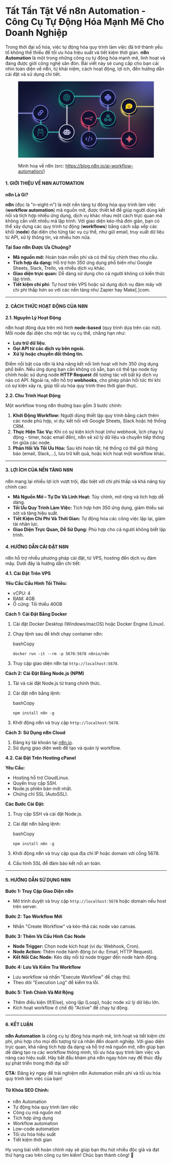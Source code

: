 # Tất Tần Tật Về n8n Automation - Công Cụ Tự Động Hóa Mạnh Mẽ Cho Doanh Nghiệp

Trong thời đại số hóa, việc tự động hóa quy trình làm việc đã trở thành yếu tố không thể thiếu để tối ưu hóa hiệu suất và tiết kiệm thời gian. **n8n Automation** là một trong những công cụ tự động hóa mạnh mẽ, linh hoạt và đang được giới công nghệ săn đón. Bài viết này sẽ cung cấp cho bạn cái nhìn toàn diện về n8n, từ khái niệm, cách hoạt động, lợi ích, đến hướng dẫn cài đặt và sử dụng chi tiết.

<figure><img src=".gitbook/assets/image (1).png" alt=""><figcaption><p>Minh hoạ về n8n (src: <a href="https://blog.n8n.io/ai-workflow-automation/">https://blog.n8n.io/ai-workflow-automation/</a>)</p></figcaption></figure>

#### **1. GIỚI THIỆU VỀ N8N AUTOMATION**

**n8n Là Gì?**

**n8n** (đọc là "n-eight-n") là một nền tảng tự động hóa quy trình làm việc (**workflow automation**) mã nguồn mở, được thiết kế để giúp người dùng kết nối và tích hợp nhiều ứng dụng, dịch vụ khác nhau một cách trực quan mà không cần viết nhiều mã lập trình. Với giao diện kéo-thả đơn giản, bạn có thể xây dựng các quy trình tự động (**workflows**) bằng cách sắp xếp các khối (**node**) đại diện cho từng tác vụ cụ thể, như gửi email, truy xuất dữ liệu từ API, xử lý thông tin, và nhiều hơn nữa.

**Tại Sao n8n Được Ưa Chuộng?**

* **Mã nguồn mở:** Hoàn toàn miễn phí và có thể tùy chỉnh theo nhu cầu.
* **Tích hợp đa dạng:** Hỗ trợ hơn 350 ứng dụng phổ biến như Google Sheets, Slack, Trello, và nhiều dịch vụ khác.
* **Giao diện trực quan:** Dễ dàng sử dụng cho cả người không có kiến thức lập trình.
* **Tiết kiệm chi phí:** Tự host trên VPS hoặc sử dụng dịch vụ đám mây với chi phí thấp hơn so với các nền tảng như Zapier hay Make\[.]com.

***

#### **2. CÁCH THỨC HOẠT ĐỘNG CỦA N8N**

**2.1. Nguyên Lý Hoạt Động**

n8n hoạt động dựa trên mô hình **node-based** (quy trình dựa trên các nút). Mỗi node đại diện cho một tác vụ cụ thể, chẳng hạn như:

* **Lưu trữ dữ liệu.**
* **Gọi API từ các dịch vụ bên ngoài.**
* **Xử lý hoặc chuyển đổi thông tin.**

Điểm nổi bật của n8n là khả năng kết nối linh hoạt với hơn 350 ứng dụng phổ biến. Nếu ứng dụng bạn cần không có sẵn, bạn có thể tạo node tùy chỉnh hoặc sử dụng node **HTTP Request** để tương tác với bất kỳ dịch vụ nào có API. Ngoài ra, n8n hỗ trợ **webhooks**, cho phép phản hồi tức thì khi có sự kiện xảy ra, giúp tối ưu hóa quy trình theo thời gian thực.

**2.2. Chu Trình Hoạt Động**

Một workflow trong n8n thường bao gồm 3 bước chính:

1. **Khởi Động Workflow:** Người dùng thiết lập quy trình bằng cách thêm các node phù hợp, ví dụ: kết nối với Google Sheets, Slack hoặc hệ thống CRM.
2. **Thực Hiện Tác Vụ:** Khi có sự kiện kích hoạt (như webhook, lịch chạy tự động - timer, hoặc email đến), n8n sẽ xử lý dữ liệu và chuyển tiếp thông tin giữa các node.
3. **Phản Hồi Và Tối Ưu Hóa:** Sau khi hoàn tất, hệ thống có thể gửi thông báo (email, Slack,...), lưu trữ kết quả, hoặc kích hoạt một workflow khác.

***

#### **3. LỢI ÍCH CỦA NỀN TẢNG N8N**

n8n mang lại nhiều lợi ích vượt trội, đặc biệt với chi phí thấp và khả năng tùy chỉnh cao:

* **Mã Nguồn Mở – Tự Do Và Linh Hoạt:** Tùy chỉnh, mở rộng và tích hợp dễ dàng.
* **Tối Ưu Quy Trình Làm Việc:** Tích hợp hơn 350 ứng dụng, giảm thiểu sai sót và tăng hiệu suất.
* **Tiết Kiệm Chi Phí Và Thời Gian:** Tự động hóa các công việc lặp lại, giảm tải nhân lực.
* **Giao Diện Trực Quan, Dễ Sử Dụng:** Phù hợp cho cả người không biết lập trình.

#### **4. HƯỚNG DẪN CÀI ĐẶT N8N**

n8n hỗ trợ nhiều phương pháp cài đặt, từ VPS, hosting đến dịch vụ đám mây. Dưới đây là hướng dẫn chi tiết:

**4.1. Cài Đặt Trên VPS**

**Yêu Cầu Cấu Hình Tối Thiểu:**

* vCPU: 4
* RAM: 4GB
* Ổ cứng: Tối thiểu 40GB

**Cách 1: Cài Đặt Bằng Docker**

1. Cài đặt Docker Desktop (Windows/macOS) hoặc Docker Engine (Linux).
2.  Chạy lệnh sau để khởi chạy container n8n:

    bashCopy

    ```
    docker run -it --rm -p 5678:5678 n8nio/n8n
    ```
3. Truy cập giao diện n8n tại `http://localhost:5678`.

**Cách 2: Cài Đặt Bằng Node.js (NPM)**

1. Tải và cài đặt Node.js từ trang chính thức.
2.  Cài đặt n8n bằng lệnh:

    bashCopy

    ```
    npm install n8n -g
    ```
3. Khởi động n8n và truy cập `http://localhost:5678`.

**Cách 3: Sử Dụng n8n Cloud**

1. Đăng ký tài khoản tại [n8n.io](https://n8n.io/).
2. Sử dụng giao diện web để tạo và quản lý workflow.

**4.2. Cài Đặt Trên Hosting cPanel**

**Yêu Cầu:**

* Hosting hỗ trợ CloudLinux.
* Quyền truy cập SSH.
* Node.js phiên bản mới nhất.
* Chứng chỉ SSL (AutoSSL).

**Các Bước Cài Đặt:**

1. Truy cập SSH và cài đặt Node.js.
2.  Cài đặt n8n bằng lệnh:

    bashCopy

    ```
    npm install n8n -g
    ```
3. Khởi động n8n và truy cập qua địa chỉ IP hoặc domain với cổng 5678.
4. Cấu hình SSL để đảm bảo kết nối an toàn.

***

#### **5. HƯỚNG DẪN SỬ DỤNG N8N**

**Bước 1: Truy Cập Giao Diện n8n**

* Mở trình duyệt và truy cập `http://localhost:5678` hoặc domain nếu host trên server.

**Bước 2: Tạo Workflow Mới**

* Nhấn "Create Workflow" và kéo-thả các node vào canvas.

**Bước 3: Thêm Và Cấu Hình Các Node**

* **Node Trigger:** Chọn node kích hoạt (ví dụ: Webhook, Cron).
* **Node Action:** Thêm node hành động (ví dụ: Email, HTTP Request).
* **Kết Nối Các Node:** Kéo dây nối từ node trigger đến node hành động.

**Bước 4: Lưu Và Kiểm Tra Workflow**

* Lưu workflow và nhấn "Execute Workflow" để chạy thử.
* Theo dõi "Execution Log" để kiểm tra lỗi.

**Bước 5: Tinh Chỉnh Và Mở Rộng**

* Thêm điều kiện (If/Else), vòng lặp (Loop), hoặc node xử lý dữ liệu lớn.
* Kích hoạt workflow ở chế độ "Active" để chạy tự động.

***

#### **6. KẾT LUẬN**

**n8n Automation** là công cụ tự động hóa mạnh mẽ, linh hoạt và tiết kiệm chi phí, phù hợp cho mọi đối tượng từ cá nhân đến doanh nghiệp. Với giao diện trực quan, khả năng tích hợp đa dạng và hỗ trợ mã nguồn mở, n8n giúp bạn dễ dàng tạo ra các workflow thông minh, tối ưu hóa quy trình làm việc và nâng cao hiệu suất. Hãy bắt đầu khám phá n8n ngay hôm nay để thúc đẩy sự phát triển trong thời đại số!

**CTA:** Đăng ký ngay để trải nghiệm n8n Automation miễn phí và tối ưu hóa quy trình làm việc của bạn!

#### **Từ Khóa SEO Chính:**

* n8n Automation
* Tự động hóa quy trình làm việc
* Công cụ mã nguồn mở
* Tích hợp ứng dụng
* Workflow automation
* Low-code automation
* Tối ưu hóa hiệu suất
* Tiết kiệm thời gian

Hy vọng bài viết hoàn chỉnh này sẽ giúp bạn thu hút nhiều độc giả và đạt thứ hạng cao trên công cụ tìm kiếm! Chúc bạn thành công! 🚀
